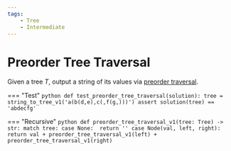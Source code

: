 ```yaml
---
tags:
    - Tree
    - Intermediate
---
```


# Preorder Tree Traversal

Given a tree $T$, output a string of its values via [preorder traversal](https://en.wikipedia.org/wiki/Tree_traversal#Depth-first_search).



=== "Test"
    ```python
    def test_preorder_tree_traversal(solution):
        tree = string_to_tree_v1('a(b(d,e),c(,f(g,)))')
        assert solution(tree) == 'abdecfg'
    ```

=== "Recursive"
    ```python
    def preorder_tree_traversal_v1(tree: Tree) -> str:
        match tree:
            case None: 
                return ''
            case Node(val, left, right): 
                return val + preorder_tree_traversal_v1(left) + preorder_tree_traversal_v1(right)
    ```